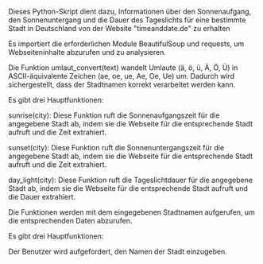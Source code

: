 Dieses Python-Skript dient dazu, Informationen über den Sonnenaufgang, den Sonnenuntergang und die Dauer des Tageslichts für eine bestimmte Stadt in Deutschland von der Website "timeanddate.de" zu erhalten

Es importiert die erforderlichen Module BeautifulSoup und requests, um Webseiteninhalte abzurufen und zu analysieren.

Die Funktion umlaut_convert(text) wandelt Umlaute (ä, ö, ü, Ä, Ö, Ü) in ASCII-äquivalente Zeichen (ae, oe, ue, Ae, Oe, Ue) um. Dadurch wird sichergestellt, dass der Stadtnamen korrekt verarbeitet werden kann.

Es gibt drei Hauptfunktionen:

sunrise(city): Diese Funktion ruft die Sonnenaufgangszeit für die angegebene Stadt ab, indem sie die Webseite für die entsprechende Stadt aufruft und die Zeit extrahiert.

sunset(city): Diese Funktion ruft die Sonnenuntergangszeit für die angegebene Stadt ab, indem sie die Webseite für die entsprechende Stadt aufruft und die Zeit extrahiert.

day_light(city): Diese Funktion ruft die Tageslichtdauer für die angegebene Stadt ab, indem sie die Webseite für die entsprechende Stadt aufruft und die Dauer extrahiert.

Die Funktionen werden mit dem eingegebenen Stadtnamen aufgerufen, um die entsprechenden Daten abzurufen.

Es gibt drei Hauptfunktionen:

Der Benutzer wird aufgefordert, den Namen der Stadt einzugeben.

